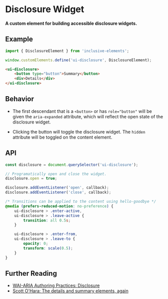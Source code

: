 # Disclosure Widget

**A custom element for building accessible disclosure widgets.**

## Example

```js
import { DisclosureElement } from 'inclusive-elements';

window.customElements.define('ui-disclosure', DisclosureElement);
```

```html
<ui-disclosure>
    <button type="button">Summary</button>
    <div>Details</div>
</ui-disclosure>
```

## Behavior

-   The first descendant that is a `<button>` or has `role="button"` will be given the `aria-expanded` attribute, which will reflect the open state of the disclosure widget.

-   Clicking the button will toggle the disclosure widget. The `hidden` attribute will be toggled on the content element.

## API

```js
const disclosure = document.querySelector('ui-disclosure');

// Programatically open and close the widget.
disclosure.open = true;

disclosure.addEventListener('open', callback);
disclosure.addEventListener('close', callback);
```

```css
/* Transitions can be applied to the content using hello-goodbye */
@media (prefers-reduced-motion: no-preference) {
    ui-disclosure > .enter-active,
    ui-disclosure > .leave-active {
        transition: all 0.5s;
    }

    ui-disclosure > .enter-from,
    ui-disclosure > .leave-to {
        opacity: 0;
        transform: scale(0.5);
    }
}
```

## Further Reading

-   [WAI-ARIA Authoring Practices: Disclosure](https://www.w3.org/WAI/ARIA/apg/patterns/disclosure/)
-   [Scott O'Hara: The details and summary elements, again](https://www.scottohara.me/blog/2022/09/12/details-summary.html)
